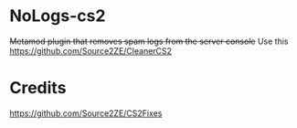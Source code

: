 # NoLogs-cs2
~~Metamod plugin that removes spam logs from the server console~~
Use this https://github.com/Source2ZE/CleanerCS2

# Credits
https://github.com/Source2ZE/CS2Fixes
